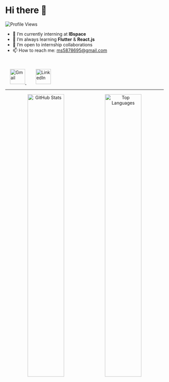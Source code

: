 # Hi there 👋 

<p align="left" style="margin-top:10px;">
  <img src="https://komarev.com/ghpvc/?username=slama-mohamed&color=0e75b6&style=flat" alt="Profile Views" />
</p>

- 🔭 I’m currently interning at **IBspace**  
- 🌱 I’m always learning **Flutter** & **React.js**  
- 👯 I’m open to internship collaborations  
- 📫 How to reach me: [ms5878695@gmail.com](mailto:ms5878695@gmail.com)  

<br>

<p align="left">
  <a href="mailto:ms5878695@gmail.com" target="_blank" rel="noopener noreferrer" style="margin: 0 15px;">
    <img src="https://img.icons8.com/color/48/000000/gmail.png" alt="Gmail" width="48" height="48" />
  </a>
  <a href="https://www.linkedin.com/in/mohamed-slama-4677a5323" target="_blank" rel="noopener noreferrer" style="margin: 0 15px;">
    <img src="https://img.icons8.com/color/48/000000/linkedin.png" alt="LinkedIn" width="48" height="48" />
  </a>
</p>

---

<p align="center">
 
 <img src="https://github-readme-stats.vercel.app/api?username=slama-mohamed&show_icons=true&theme=dark&hide_title=false&title=Mohamed%20Slama's%20GitHub%20Stats&count_private=true&icon_color=ff0000&text_color=b0b0b0" alt="GitHub Stats" width="48%" />

  <img src="https://github-readme-stats.vercel.app/api/top-langs/?username=slama-mohamed&layout=compact&langs_count=6&theme=dark&text_color=ffffff&bg_color=000000&border_color=ff0000" alt="Top Languages" width="48%" />
</p>
